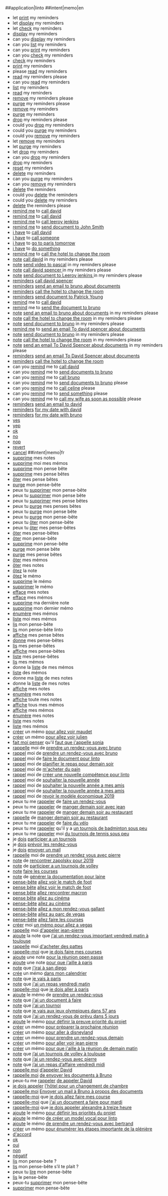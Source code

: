##application|linto
##intent|memo|en
- let [print](action_list) my reminders
- let [display](action_list) my reminders
- let [check](action_list) my reminders
- [display](action_list) my reminders
- can you [display](action_list) my reminders
- can you [list](action_list) my reminders
- can you [print](action_list) my reminders
- can you [check](action_list) my reminders
- [check](action_list) my reminders
- [print](action_list) my reminders
- please [read](action_list) my reminders
- [read](action_list) my reminders please
- can you [read](action_list) my reminders
- [list](action_list) my reminders
- [read](action_list) my reminders
- [remove](action_delete) my reminders please
- [purge](action_delete) my reminders please
- [remove](action_delete) my reminders
- [purge](action_delete) my reminders
- [drop](action_delete) my reminders please
- could you [drop](action_delete) my reminders
- could you [purge](action_delete) my reminders
- could you [remove](action_delete) my reminders
- let [remove](action_delete) my reminders
- let [purge](action_delete) my reminders
- let [drop](action_delete) my reminders
- can you [drop](action_delete) my reminders
- [drop](action_delete) my reminders
- [reset](action_delete) my reminders
- [delete](action_delete) my reminders
- can you [purge](action_delete) my reminders
- can you [remove](action_delete) my reminders
- [delete](action_delete) the reminders
- could you [delete](action_delete) the reminders
- could you [delete](action_delete) my reminders
- [delete](action_delete) the reminders please
- [remind me](action_create) to [call david](expression)
- [remind me](action_create) to [call david](expression)
- [remind me](action_create) to [call leeroy jenkins](expression)
- [remind me](action_create) to [send document to John Smith](expression)
- [i have](action_create) to [call david](expression)
- [i have](action_create) to [call someone](expression)
- [i have](action_create) to [go to paris tomorrow](expression)
- [i have](action_create) to [do something](expression)
- [remind me](action_create) to [call the hotel to change the room](expression)
- [note](action_create) [call david](expression) in my reminders please
- [note](action_create) [send video to pascal](expression) in my reminders please
- [note](action_create) [call david spencer ](expression) in my reminders please
- [note](action_create) [send document to Leeroy jenkins ](expression) in my reminders please
- [reminders](action_create) [call david spencer](expression)
- [reminders](action_create) [send an email to bruno about documents](expression)
- [reminders](action_create) [call the hotel to change the room](expression)
- [reminders](action_create) [send document to Patrick Young](expression)
- [remind](action_create) me to [call david](expression)
- [remind](action_create) me to [send the document to bruno](expression)
- [note](action_create) [send an email to bruno about documents](expression) in my reminders please
- [note](action_create) [call the hotel to change the room](expression) in my reminders please
- [note](action_create) [send document to bruno](expression) in my reminders please
- [remind me](action_create) to [send an email To david spencer about documents](expression)
- [note](action_create) [send document to bruno](expression) in my reminders please
- [note](action_create) [call the hotel to change the room](expression) in my reminders please
- [note](action_create) [send an email To David Spencer about documents](expression) in my reminders please
- [reminders](action_create) [send an email To David Spencer about documents](expression)
- [reminders](action_create) [call the hotel to change the room](expression)
- can you [remind](action_create) me to [call david](expression)
- can you [remind](action_create) me to [send documents to bruno](expression)
- can you [remind](action_create) me to [call bruno](expression)
- can you [remind](action_create) me to [send documents to bruno](expression) please
- can you [remind](action_create) me to [call celine](expression) please
- can you [remind](action_create) me to [send something](expression) please
- can you [remind](action_create) me to [call my wife as soon as possible](expression) please
- [reminders](action_create) [send an email to david](expression)
- [reminders](action_create) [for my date with david](expression)
- [reminders](action_create) [for my date with bruno](expression)
- [yes](isok)
- [yep](isok)
- [ok](isok)
- [no](isko)
- [nop](isko)
- [revert](isko)
- [cancel](isko)
##intent|memo|fr
- [supprime](action_delete) mes notes
- [supprime](action_delete) moi mes mémos
- [supprime](action_delete) mon pense bête
- [supprime](action_delete) mes pense bêtes
- [ôter](action_delete) mes pense bêtes
- [purge](action_delete) mon pense-bête
- peux tu [supprimer](action_delete) mon pense-bête
- peux tu [supprimer](action_delete) mon pense bête
- peux tu [supprimer](action_delete) mes pense bêtes
- peux tu [purge](action_delete) mes penses bêtes
- peux tu [purge](action_delete) mon pense bête
- peux tu [purge](action_delete) mon pense-bête
- peux tu [ôter](action_delete) mon pense-bête
- peux tu [ôter](action_delete) mes pense-bêtes
- [ôter](action_delete) mes pense-bêtes
- [ôter](action_delete) mon pense-bête
- [supprime](action_delete) mon pense-bête
- [purge](action_delete) mon pense bête
- [purge](action_delete) mes pense bêtes
- [ôter](action_delete) mes mémos
- [ôter](action_delete) mes notes
- [ôtez](action_delete) la note
- [ôtez](action_delete) le mémo
- [supprime](action_delete) le mémo
- [supprimer](action_delete) le mémo
- [efface](action_delete) mes notes
- [efface](action_delete) mes mémos
- [supprime](action_delete) ma dernière note
- [supprime](action_delete) mon dernier mémo
- [énumère](action_list) mes mémos
- [liste](action_list) moi mes mémos
- [lis](action_list) mon pense-bête
- [lis](action_list) mon pense-bête linto
- [affiche](action_list) mes pense bêtes
- [donne](action_list) mes pense-bêtes
- [lis](action_list) mes pense-bêtes
- [affiche](action_list) mes pense-bêtes
- [liste](action_list) mes pense-bêtes
- [lis](action_list) mes mémos
- donne la [liste](action_list) de mes mémos
- [liste](action_list) des mémos
- donne ma [liste](action_list) de mes notes
- donne la [liste](action_list) de mes notes
- [affiche](action_list) mes notes
- [enumère](action_list) mes notes
- [affiche](action_list) toute mes notes
- [affiche](action_list) tous mes mémos
- [affiche](action_list) mes mémos
- [énumère](action_list) mes notes
- [liste](action_list) mes notes
- [liste](action_list) mes mémos
- [créer](action_create) un mémo [pour allez voir maudet](expression)
- [créer](action_create) un mémo [pour allez voir julien](expression)
- [fait moi penser](action_create) qu'il [faut que j'appelle sonia](expression)
- [rappelle](action_create) moi de [prendre un rendez-vous avec bruno](expression)
- [rappel](action_create) moi de [prendre un rendez-vous avec bruno](expression)
- [rappel](action_create) moi de [faire le document pour linto](expression)
- [rappel](action_create) moi de [planifier le repas pour demain soir](expression)
- [rappel](action_create) moi de [m'acheter du pain](expression)
- [rappel](action_create) moi de [créer une nouvelle compétence pour linto](expression)
- [rappel](action_create) moi de [souhaiter la nouvelle année](expression)
- [rappel](action_create) moi de [souhaiter la nouvelle année a mes amis](expression)
- [rappel](action_create) moi de [souhaiter la nouvelle année à mes amis](expression)
- [rappel](action_create) moi de [revoir le modèle économique 2019](expression)
- peux tu me [rappeler](action_create) de [faire un rendez-vous](expression)
- peux tu me [rappeler](action_create) de [manger demain soir avec jean](expression)
- peux tu me [rappeler](action_create) de [manger demain soir au restaurant](expression)
- [rappelle](action_create) de [manger demain soir au restaurant](expression)
- peux tu me [rappeler](action_create) de [faire du vélo](expression)
- peux tu me [rappeler](action_create) qu'il y a [un tournois de badminton sous peu](expression)
- peux tu me [rappeler](action_create) moi [du tournois de tennis sous peu](expression)
- je [dois](action_create) [participer a un tournois](expression)
- je [dois](action_create) [prévoir les rendez-vous](expression)
- je [dois](action_create) [envoyer un mail](expression)
- [rappelle](action_create) moi de [prendre un rendez vous avec pierre](expression)
- [note](action_create) de [rencontrer zapolsky pour 2019](expression)
- [note](action_create) de [participer a un tournois de volley](expression)
- [note](action_create) [faire les courses](expression)
- [note](action_create) de [générer la documentation pour laine](expression)
- [pense-bête](action_create) [allez voir le match de foot](expression)
- [pense bête](action_create) [allez voir le match de foot](expression)
- [pense bête](action_create) [allez rencontrer macron](expression)
- [pense bête](action_create) [allez au cinéma](expression)
- [pense-bête](action_create) [allez au cinéma](expression)
- [pense-bête](action_create) [allez a mon rendez-vous gallant](expression)
- [pense-bête](action_create) [allez au parc de vegas](expression)
- [pense-bête](action_create) [allez faire les courses](expression)
- [créer](action_create) moi [un mémo pour allez a vegas](expression)
- [rappelle](action_create) moi [d'appeler jean-pierre](expression)
- [ajoute](action_create) la note que [j'ai un rendez-vous important vendredi matin à toulouse](expression)
- [rappelle](action_create) moi [d'acheter des pattes](expression)
- [rappelle-moi](action_create) que [je dois faire mes courses](expression)
- [ajoute](action_create) une note [pour la réunion open passe](expression)
- [ajoute](action_create) une note [pour que j'aille à paris](expression)
- [note](action_create) que [j'irai à san diego](expression)
- [crée](action_create) un mémo [dans mon calendrier](expression)
- [note](action_create) que [je vais à paris](expression)
- [note](action_create) que [j'ai un repas vendredi matin](expression)
- [rappelle-moi](action_create) que [je dois aller à paris](expression)
- [ajoute](action_create) le mémo de [prendre un rendez-vous](expression)
- [note](action_create) que [j'ai un document à faire](expression)
- [note](action_create) que [j'ai un tournoi](expression)
- [note](action_create) que [je vais aux jeux olympiques dans 57 ans](expression)
- [note](action_create) que [j'ai un rendez-vous de prévu dans 5 jours](expression)
- [ajoute](action_create) le mémo [pour définir la preuve priorité du projet](expression)
- [créer](action_create) un mémo [pour préparer la prochaine réunion](expression)
- [créer](action_create) un mémo [pour aller à disneyland](expression)
- [créer](action_create) un mémo [pour prendre un rendez-vous demain](expression)
- [créer](action_create) un mémo [pour aller voir jean pierre](expression)
- [créer](action_create) un mémo [pour que j'aille à la réunion de demain matin](expression)
- [note](action_create) que [j’ai un tournois de volley à toulouse](expression)
- [note](action_create) que [j’ai un rendez-vous avec pierre](expression)
- [note](action_create) que [j’ai un repas d’affaire vendredi midi](expression)
- [rappelle moi](action_create) [d’appeler David](expression)
- [rappelle moi](action_create) [de envoyer les documents à Bruno](expression)
- peux-tu me [rappeler](action_create) [de appeler David](expression)
- [je dois appeler](action_create) [l'hôtel pour un changement de chambre](expression)
- [rappelle moi](action_create) [Envoyer un mail à Bruno à propos des documents](expression)
- [rappelle-moi](action_create) que [je dois allez faire mes course](expression)
- [rappelle-moi](action_create) que [j'ai un document a faire pour mardi ](expression)
- [rappelle-moi](action_create) que [je dois appeler alexandre à treize heure](expression)
- [ajoute](action_create) le mémo [pour définir les priorités du projet](expression)
- [ajoute](action_create) le mémo [de créer un model vocal pour linto](expression)
- [ajoute](action_create) le mémo [de prendre un rendez-vous avec bertrand](expression)
- [créer](action_create) un mémo [pour énumérer les étapes importante de la plénière](expression)
- [d'accord](isok)
- [ok](isok)
- [oui](isok)
- [non](isok)
- [négatif](isko)
- [lis](action_list) mon pense-bete ?
- [lis](action_list) mon pense-bête s’il te plait ?
- peux tu [lire](action_list) mon pense-bête
- [lis](action_list) le pense-bête
- peux-tu [supprimer](action_delete) mon pense-bête
- [supprimer](action_delete) mon pense-bête
